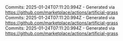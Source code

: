 Commits: 2025-01-24T07:11:20.994Z - Generated via https://github.com/marketplace/actions/artificial-grass
<br>
Commits: 2025-01-24T07:11:20.994Z - Generated via https://github.com/marketplace/actions/artificial-grass
<br>
Commits: 2025-01-24T07:11:20.994Z - Generated via https://github.com/marketplace/actions/artificial-grass
<br>
